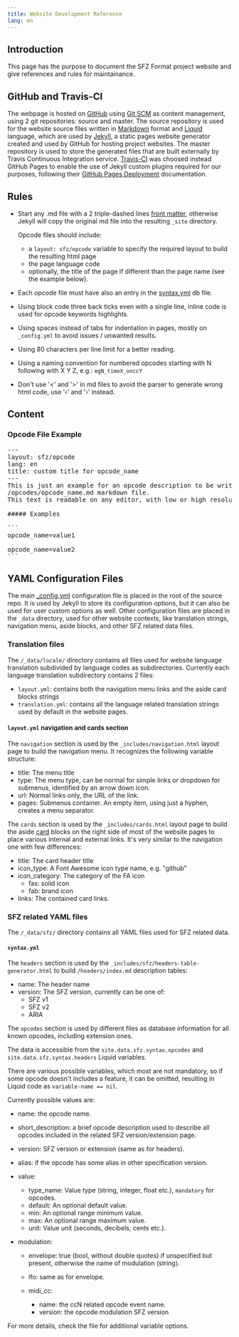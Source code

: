 ```yaml
---
title: Website Development Reference
lang: en
---
```

## Introduction

This page has the purpose to document the SFZ Format project website and give
references and rules for maintainance.

## GitHub and Travis-CI

The webpage is hosted on [GitHub] using [Git SCM]
as content management, using 2 git repositories: source and master.
The source repository is used for the website source files written in [Markdown]
format and [Liquid] language, which are used by [Jekyll],
a static pages website generator created and used by GitHub for hosting
project websites.
The master repository is used to store the generated files that are built
externally by Travis Continuous Integration service.
[Travis-CI] was choosed instead GitHub Pages to enable the use of Jekyll custom
plugins required for our purposes, following their [GitHub Pages Deployment]
documentation.

[Git SCM]: https://git-scm.com/
[GitHub]: https://github.com/sfzformat/sfzformat.github.io
[GitHub Pages Deployment]: https://docs.travis-ci.com/user/deployment/pages/
[Jekyll]: https://jekyllrb.com/
[Liquid]: https://shopify.github.io/liquid/
[Markdown]: https://daringfireball.net/projects/markdown/syntax
[Travis-CI]: https://travis-ci.com

## Rules

- Start any .md file with a 2 triple-dashed lines [front matter],
  otherwise Jekyll will copy the original md file into the resulting `_site`
  directory.

  Opcode files should include:
  - a `layout: sfz/opcode` variable to specify the
    required layout to build the resulting html page
  - the page language code
  - optionally, the title of the page if different than the page name
    (see the example below).

- Each opcode file must have also an entry in the [syntax.yml] db file.

- Using block code three back ticks even with a single line, inline code is used
  for opcode keywords highlights.

- Using spaces instead of tabs for indentation in pages, mostly on `_config.yml`
  to avoid issues / unwanted results.

- Using 80 characters per line limit for a better reading.

- Using a naming convention for numbered opcodes starting with N following with
  X Y Z, e.g.: `egN_timeX_onccY`

- Don't use '<' and '>' in md files to avoid the parser to generate wrong html
  code, use '‹' and '›' instead.

[front matter]: https://jekyllrb.com/docs/front-matter/
[syntax.yml]: #syntaxyml

## Content

### Opcode File Example

<?prettify?>
<pre class="prettyprint">
---
layout: sfz/opcode
lang: en
title: custom title for opcode_name
---
This is just an example for an opcode description to be written in some
/opcodes/opcode_name.md markdown file.
This text is readable on any editor, with low or high resolutions.

##### Examples

```
opcode_name=value1

opcode_name=value2
```
</pre>

## YAML Configuration Files

The main [_config.yml] configuration file is placed in the root of the source repo.
It is used by Jekyll to store its configuration options, but it can also be used
for user custom options as well.
Other configuration files are placed in the `_data` directory, used for other
website contexts, like translation strings, navigation menu, aside blocks,
and other SFZ related data files.

[_config.yml]: https://jekyllrb.com/docs/configuration/

### Translation files

The `/_data/locale/` directory contains all files used for website
language translation subdivided by language codes as subdirectories.
Currently each language translation subdirectory contains 2 files:

- `layout.yml`: contains both the navigation menu links and the aside card blocks
	strings
- `translation.yml`: contains all the language related translation strings used
	by default in the website pages.

#### `layout.yml` navigation and cards section

The `navigation` section is used by the `_includes/navigation.html` layout page
to build the navigation menu. It recognizes the following variable structure:

- title: The menu title
- type:  The menu type, can be normal for simple links or dropdown for submenus,
         identified by an arrow down icon.
- url:   Normal links only, the URL of the link.
- pages: Submenus container. An empty item, using just a hyphen,
         creates a menu separator.

The `cards` section is used by the `_includes/cards.html` layout page to build
the aside [card] blocks on the right side of most of the website pages to place
various internal and external links.
It's very similar to the navigation one with few differences:

- title: The card header title
- icon_type: A Font Awesome icon type name, e.g. "github"
- icon_category: The category of the FA icon
  - fas: solid icon
  - fab: brand icon
- links: The contained card links.

[card]: https://getbootstrap.com/docs/4.0/components/card/

### SFZ related YAML files

The `/_data/sfz/` directory contains all YAML files used for SFZ related data.

#### `syntax.yml`

The `headers` section is used by the `_includes/sfz/headers-table-generator.html`
to build `/headers/index.md` description tables:

- name: The header name
- version: The SFZ version, currently can be one of:
  - SFZ v1
  - SFZ v2
  - ARIA

The `opcodes` section is used by different files as database information for all
known opcodes, including extension ones.

The data is accessible from the `site.data.sfz.syntax.opcodes` and
 `site.data.sfz.syntax.headers` Liquid variables.

There are various possible variables, which most are not mandatory, so if some
opcode doesn't includes a feature, it can be omitted, resulting in Liquid code as
`variable-name == nil`.

Currently possible values are:

- name: the opcode name.

- short_description: a brief opcode description used to describe all opcodes
  included in the related SFZ version/extension page.

- version: SFZ version or extension (same as for headers).

- alias: if the opcode has some alias in other specification version.

- value:
  - type_name: Value type (string, integer, float etc.), `mandatory` for opcodes.
  - default:   An optional default value.
  - min:       An optional range minimum value.
  - max:       An optional range maximum value.
  - unit:      Value unit (seconds, decibels, cents etc.).

- modulation:
  - envelope: true (bool, without double quotes) if unspecified but present,
              otherwise the name of modulation (string).

  - lfo: same as for envelope.

  - midi_cc:
    - name: the ccN related opcode event name.
    - version: the opcode modulation SFZ version

For more details, check the file for additional variable options.
